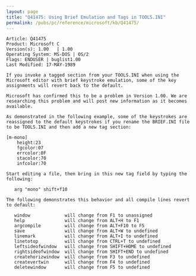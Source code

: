 ```yaml
---
layout: page
title: "Q41475: Using Brief Emulation and Tags in TOOLS.INI"
permalink: /pubs/pc/reference/microsoft/kb/Q41475/
---
```


	Article: Q41475
	Product: Microsoft C
	Version(s): 1.00   | 1.00
	Operating System: MS-DOS | OS/2
	Flags: ENDUSER | buglist1.00
	Last Modified: 17-MAY-1989
	
	If you invoke a tagged section from your TOOLS.INI when using the
	Microsoft editor with brief keystroke emulation, some of the key
	assignments will revert back to the default.
	
	Microsoft has confirmed this to be a problem in Version 1.00. We are
	researching this problem and will post new information as it becomes
	available.
	
	As demonstrated in the following example, some of the keystrokes are
	reassigned to the default keystrokes if you rename the BRIEF.INI file
	to be TOOLS.INI and then add a new tag section:
	
	[m-mono]
	    height:23
	    fgcolor:07
	    errcolor:0F
	    stacolor:70
	    infcolor:70
	
	Start editing a file, then bring in this new tag field by typing the
	following:
	
	   arg "mono" shift+f10
	
	The following demonstrates this behavior and all compile lines revert
	to default:
	
	   window             will change from F1 to unassigned
	   help               will change from ALT+H to F1
	   argcompile         will change from ALT+F10 to F5
	   save               will change from ALT+W to undefined
	   linemark           will change from ALT+I to undefined
	   linetotop          will change from CTRL+T to undefined
	   leftsideofwindow   will change from SHIFT+HOME to undefined
	   rightsideofwindow  will change from SHIFT+END to undefined
	   createhorizwindow  will change from F3 to undefined
	   createvertwin      will change from F4 to undefined
	   deletewindow       will change from F5 to undefined
